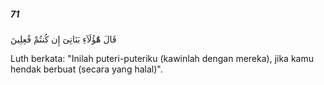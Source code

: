##### 71

<span class="ayah">قَالَ هَٰٓؤُلَآءِ بَنَاتِىٓ إِن كُنتُمْ فَٰعِلِينَ</span>

<span class="ayah_translation">Luth berkata: "Inilah puteri-puteriku (kawinlah dengan mereka), jika kamu hendak berbuat (secara yang halal)".</span>
